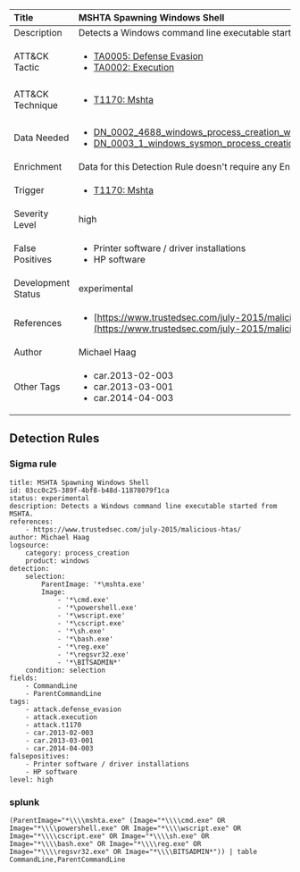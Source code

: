 | Title                | MSHTA Spawning Windows Shell                                                                                                                                                 |
|:---------------------|:------------------------------------------------------------------------------------------------------------------------------------------------------------|
| Description          | Detects a Windows command line executable started from MSHTA.                                                                                                                                           |
| ATT&amp;CK Tactic    |  <ul><li>[TA0005: Defense Evasion](https://attack.mitre.org/tactics/TA0005)</li><li>[TA0002: Execution](https://attack.mitre.org/tactics/TA0002)</li></ul>  |
| ATT&amp;CK Technique | <ul><li>[T1170: Mshta](https://attack.mitre.org/techniques/T1170)</li></ul>  |
| Data Needed          | <ul><li>[DN_0002_4688_windows_process_creation_with_commandline](../Data_Needed/DN_0002_4688_windows_process_creation_with_commandline.md)</li><li>[DN_0003_1_windows_sysmon_process_creation](../Data_Needed/DN_0003_1_windows_sysmon_process_creation.md)</li></ul>  |
| Enrichment           |  Data for this Detection Rule doesn't require any Enrichments.  |
| Trigger              | <ul><li>[T1170: Mshta](../Triggers/T1170.md)</li></ul>  |
| Severity Level       | high |
| False Positives      | <ul><li>Printer software / driver installations</li><li>HP software</li></ul>  |
| Development Status   | experimental |
| References           | <ul><li>[https://www.trustedsec.com/july-2015/malicious-htas/](https://www.trustedsec.com/july-2015/malicious-htas/)</li></ul>  |
| Author               | Michael Haag |
| Other Tags           | <ul><li>car.2013-02-003</li><li>car.2013-03-001</li><li>car.2014-04-003</li></ul> | 

## Detection Rules

### Sigma rule

```
title: MSHTA Spawning Windows Shell
id: 03cc0c25-389f-4bf8-b48d-11878079f1ca
status: experimental
description: Detects a Windows command line executable started from MSHTA.
references:
    - https://www.trustedsec.com/july-2015/malicious-htas/
author: Michael Haag
logsource:
    category: process_creation
    product: windows
detection:
    selection:
        ParentImage: '*\mshta.exe'
        Image:
            - '*\cmd.exe'
            - '*\powershell.exe'
            - '*\wscript.exe'
            - '*\cscript.exe'
            - '*\sh.exe'
            - '*\bash.exe'
            - '*\reg.exe'
            - '*\regsvr32.exe'
            - '*\BITSADMIN*'
    condition: selection
fields:
    - CommandLine
    - ParentCommandLine
tags:
    - attack.defense_evasion
    - attack.execution
    - attack.t1170
    - car.2013-02-003
    - car.2013-03-001
    - car.2014-04-003
falsepositives:
    - Printer software / driver installations
    - HP software
level: high

```





### splunk
    
```
(ParentImage="*\\\\mshta.exe" (Image="*\\\\cmd.exe" OR Image="*\\\\powershell.exe" OR Image="*\\\\wscript.exe" OR Image="*\\\\cscript.exe" OR Image="*\\\\sh.exe" OR Image="*\\\\bash.exe" OR Image="*\\\\reg.exe" OR Image="*\\\\regsvr32.exe" OR Image="*\\\\BITSADMIN*")) | table CommandLine,ParentCommandLine
```



